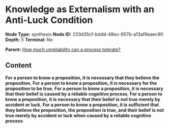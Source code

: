 # Knowledge as Externalism with an Anti-Luck Condition

**Node Type:** synthesis
**Node ID:** 233d35cf-bddd-48ec-957b-a13af9eaec90
**Depth:** 5
**Terminal:** No

**Parent:** [How much unreliability can a process tolerate?](how-much-unreliability-can-a-process-tolerate-antithesis-46123eef-8c65-4b69-8d11-b6f494424bfe.md)

## Content

**For a person to know a proposition, it is necessary that they believe the proposition**, **For a person to know a proposition, it is necessary for the proposition to be true**, **For a person to know a proposition, it is necessary that their belief is caused by a reliable cognitive process**, **For a person to know a proposition, it is necessary that their belief is not true merely by accident or luck**, **For a person to know a proposition, it is sufficient that they believe the proposition, the proposition is true, and their belief is not true merely by accident or luck when caused by a reliable cognitive process**
